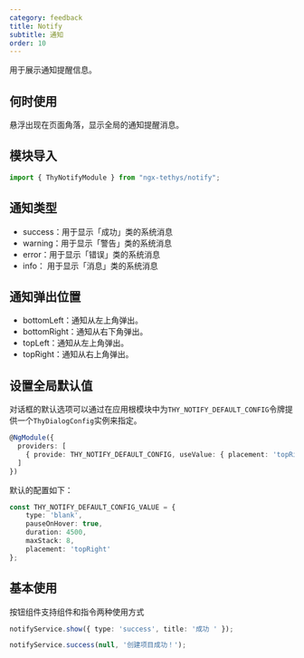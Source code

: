 ```yaml
---
category: feedback
title: Notify
subtitle: 通知
order: 10
---
```


<alert>用于展示通知提醒信息。</alert>

## 何时使用
悬浮出现在页面角落，显示全局的通知提醒消息。

## 模块导入
```ts
import { ThyNotifyModule } from "ngx-tethys/notify";
```

## 通知类型

- success：用于显示「成功」类的系统消息
- warning：用于显示「警告」类的系统消息
- error：用于显示「错误」类的系统消息
- info： 用于显示「消息」类的系统消息

## 通知弹出位置

- bottomLeft：通知从左上角弹出。
- bottomRight：通知从右下角弹出。
- topLeft：通知从左上角弹出。
- topRight：通知从右上角弹出。

## 设置全局默认值

对话框的默认选项可以通过在应用根模块中为`THY_NOTIFY_DEFAULT_CONFIG`令牌提供一个`ThyDialogConfig`实例来指定。

```ts
@NgModule({
  providers: [
    { provide: THY_NOTIFY_DEFAULT_CONFIG, useValue: { placement: 'topRight' }}
  ]
})
```

默认的配置如下：
```ts
const THY_NOTIFY_DEFAULT_CONFIG_VALUE = {
    type: 'blank',
    pauseOnHover: true,
    duration: 4500,
    maxStack: 8,
    placement: 'topRight'
};
```

## 基本使用
按钮组件支持组件和指令两种使用方式
```ts
notifyService.show({ type: 'success', title: '成功 ' });

notifyService.success(null, '创建项目成功！');
```
<example name="thy-notify-basic-example"></example>

<example name="thy-notify-type-example"></example>

<example name="thy-notify-custom-html-example"></example>

<example name="thy-notify-hover-example"></example>

<example name="thy-notify-detail-example"></example>

<example name="thy-notify-detail-operation-example"></example>

<example name="thy-notify-placement-example"></example>

